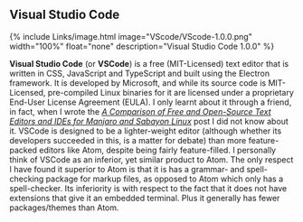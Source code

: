 
## Visual Studio Code
{% include Links/image.html image="VScode/VScode-1.0.0.png" width="100%" float="none" description="Visual Studio Code 1.0.0" %}

**Visual Studio Code** (or **VSCode**) is a free (MIT-Licensed) text editor that is written in CSS, JavaScript and TypeScript and built using the Electron framework. It is developed by Microsoft, and while its source code is MIT-Licensed, pre-compiled Linux binaries for it are licensed under a proprietary End-User License Agreement (EULA). I only learnt about it through a friend, in fact, when I wrote the [*A Comparison of Free and Open-Source Text Editors and IDEs for Manjaro and Sabayon Linux*](https://fusion809.github.io/comparison-of-text-editors/) post I did not know about it. VSCode is designed to be a lighter-weight editor (although whether its developers succeeded in this, is a matter for debate) than more feature-packed editors like Atom, despite being fairly feature-filled. I personally think of VSCode as an inferior, yet similar product to Atom. The only respect I have found it superior to Atom is that it is has a grammar- and spell-checking package for markup files, as opposed to Atom which only has a spell-checker. Its inferiority is with respect to the fact that it does not have extensions that give it an embedded terminal. Plus it generally has fewer packages/themes than Atom. 

